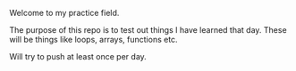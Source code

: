 Welcome to my practice field.

The purpose of this repo is to test out things I have learned that day. These will be things like loops, arrays, functions etc.

Will try to push at least once per day.